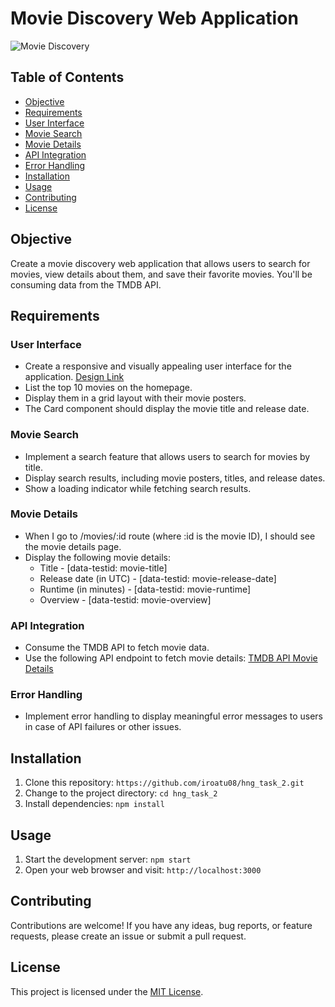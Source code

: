 # Movie Discovery Web Application

![Movie Discovery](link_to_screenshot_or_logo.png)

## Table of Contents
- [Objective](#objective)
- [Requirements](#requirements)
- [User Interface](#user-interface)
- [Movie Search](#movie-search)
- [Movie Details](#movie-details)
- [API Integration](#api-integration)
- [Error Handling](#error-handling)
- [Installation](#installation)
- [Usage](#usage)
- [Contributing](#contributing)
- [License](#license)

## Objective

Create a movie discovery web application that allows users to search for movies, view details about them, and save their favorite movies. You'll be consuming data from the TMDB API.

## Requirements

### User Interface

- Create a responsive and visually appealing user interface for the application. [Design Link](https://www.figma.com/file/tVfgoNfhYkQaUkh8LGqRab/MovieBox-(Community)?type=design&node-id=1220-324&mode=design&t=6998DWtjQrxz8mOf-0)
- List the top 10 movies on the homepage.
- Display them in a grid layout with their movie posters.
- The Card component should display the movie title and release date.

### Movie Search

- Implement a search feature that allows users to search for movies by title.
- Display search results, including movie posters, titles, and release dates.
- Show a loading indicator while fetching search results.

### Movie Details

- When I go to /movies/:id route (where :id is the movie ID), I should see the movie details page.
- Display the following movie details:
  - Title - [data-testid: movie-title]
  - Release date (in UTC) - [data-testid: movie-release-date]
  - Runtime (in minutes) - [data-testid: movie-runtime]
  - Overview - [data-testid: movie-overview]

### API Integration

- Consume the TMDB API to fetch movie data.
- Use the following API endpoint to fetch movie details: [TMDB API Movie Details](https://api.themoviedb.org/3/movie/{movie_id})

### Error Handling

- Implement error handling to display meaningful error messages to users in case of API failures or other issues.

## Installation

1. Clone this repository: `https://github.com/iroatu08/hng_task_2.git`
2. Change to the project directory: `cd hng_task_2`
3. Install dependencies: `npm install`

## Usage

1. Start the development server: `npm start`
2. Open your web browser and visit: `http://localhost:3000`

## Contributing

Contributions are welcome! If you have any ideas, bug reports, or feature requests, please create an issue or submit a pull request.

## License

This project is licensed under the [MIT License](LICENSE).
